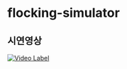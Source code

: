 # flocking-simulator

## 시연영상
[![Video Label](https://img.youtube.com/vi/1MQSqu5MuLA/0.jpg)](https://youtu.be/1MQSqu5MuLA)
